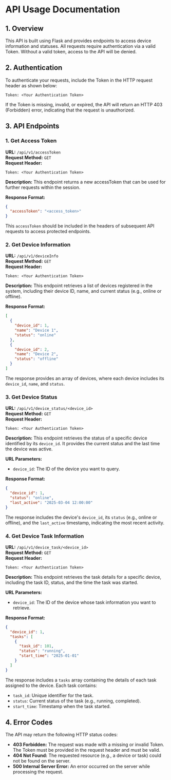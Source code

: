 # API Usage Documentation

## 1. Overview
This API is built using Flask and provides endpoints to access device information and statuses. All requests require authentication via a valid Token. Without a valid token, access to the API will be denied.

## 2. Authentication
To authenticate your requests, include the Token in the HTTP request header as shown below:

```http
Token: <Your Authentication Token>
```
If the Token is missing, invalid, or expired, the API will return an HTTP 403 (Forbidden) error, indicating that the request is unauthorized.

## 3. API Endpoints

### 1. Get Access Token
**URL:** `/api/v1/accessToken`  
**Request Method:** `GET`  
**Request Header:**
```http
Token: <Your Authentication Token>
```
**Description:** This endpoint returns a new accessToken that can be used for further requests within the session.

**Response Format:**
```json
{
  "accessToken": "<access_token>"
}
```
This `accessToken` should be included in the headers of subsequent API requests to access protected endpoints.

### 2. Get Device Information
**URL:** `/api/v1/deviceInfo`  
**Request Method:** `GET`  
**Request Header:**
```http
Token: <Your Authentication Token>
```
**Description:** This endpoint retrieves a list of devices registered in the system, including their device ID, name, and current status (e.g., online or offline).

**Response Format:**
```json
[
  {
    "device_id": 1,
    "name": "Device 1",
    "status": "online"
  },
  {
    "device_id": 2,
    "name": "Device 2",
    "status": "offline"
  }
]
```
The response provides an array of devices, where each device includes its `device_id`, `name`, and `status`.

### 3. Get Device Status
**URL:** `/api/v1/device_status/<device_id>`  
**Request Method:** `GET`  
**Request Header:**
```http
Token: <Your Authentication Token>
```
**Description:** This endpoint retrieves the status of a specific device identified by its `device_id`. It provides the current status and the last time the device was active.

**URL Parameters:**
- `device_id`: The ID of the device you want to query.

**Response Format:**
```json
{
  "device_id": 1,
  "status": "online",
  "last_active": "2025-03-04 12:00:00"
}
```
The response includes the device's `device_id`, its `status` (e.g., online or offline), and the `last_active` timestamp, indicating the most recent activity.

### 4. Get Device Task Information
**URL:** `/api/v1/device_task/<device_id>`  
**Request Method:** `GET`  
**Request Header:**
```http
Token: <Your Authentication Token>
```
**Description:** This endpoint retrieves the task details for a specific device, including the task ID, status, and the time the task was started.

**URL Parameters:**
- `device_id`: The ID of the device whose task information you want to retrieve.

**Response Format:**
```json
{
  "device_id": 1,
  "tasks": [
    {
      "task_id": 101,
      "status": "running",
      "start_time": "2025-01-01"
    }
  ]
}
```
The response includes a `tasks` array containing the details of each task assigned to the device. Each task contains:
- `task_id`: Unique identifier for the task.
- `status`: Current status of the task (e.g., running, completed).
- `start_time`: Timestamp when the task started.

## 4. Error Codes
The API may return the following HTTP status codes:

- **403 Forbidden:** The request was made with a missing or invalid Token. The Token must be provided in the request header and must be valid.
- **404 Not Found:** The requested resource (e.g., a device or task) could not be found on the server.
- **500 Internal Server Error:** An error occurred on the server while processing the request.

